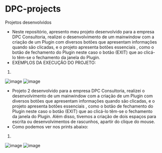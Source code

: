 # DPC-projects
Projetos desenvolvidos
* Neste repositório, apresento meu projeto desenvolvido para a empresa DPC Consultoria, realizei o desenvolvimento de um mainwindow com a criação de um Plugin com diversos botões que apresentam informações quando são clicadas, e o projeto apresenta botões essenciais , como o botão de fechamento do Plugin neste caso o botão (EXIT) que ao clicá-lo têm-se o fechamento da janela do Plugin.
* EXEMPLOS DA EXECUÇÃO DO PROJETO:
1)
![image](https://user-images.githubusercontent.com/64484600/169171917-07e1d542-a39e-4511-93d5-22794a689044.png)
![image](https://user-images.githubusercontent.com/64484600/169172002-0ffe7b35-ebc0-4cf2-af9f-22590c835940.png)

* Projeto 2 desenvolvido para a empresa DPC Consultoria, realizei o desenvolvimento de um mainwindow com a criação de um Plugin com diversos botões que apresentam informações quando são clicadas, e o projeto apresenta botões essenciais , como o botão de fechamento do Plugin neste caso o botão (EXIT) que ao clicá-lo têm-se o fechamento da janela do Plugin. Além disso, tivemos a criação de dois espaços para escrita ou desenvolvimentos de rascunhos, apartir do clique do mouse.
* Como podemos ver nos prints abaixo:
1)
![image](https://user-images.githubusercontent.com/64484600/169173689-1fa48502-55f3-42c4-b7d9-27b83e2aae83.png)
![image](https://user-images.githubusercontent.com/64484600/169173734-dc95987a-f4d8-4c4c-9fa8-04022750ad35.png)



